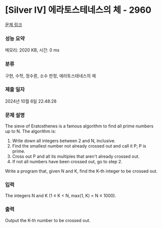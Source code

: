 # [Silver IV] 에라토스테네스의 체 - 2960 

[문제 링크](https://www.acmicpc.net/problem/2960) 

### 성능 요약

메모리: 2020 KB, 시간: 0 ms

### 분류

구현, 수학, 정수론, 소수 판정, 에라토스테네스의 체

### 제출 일자

2024년 10월 6일 22:48:28

### 문제 설명

<p>The sieve of Eratosthenes is a famous algorithm to find all prime numbers up to N. The algorithm is: </p>

<ol>
	<li>Write down all integers between 2 and N, inclusive.</li>
	<li>Find the smallest number not already crossed out and call it P; P is prime. </li>
	<li>Cross out P and all its multiples that aren't already crossed out. </li>
	<li>If not all numbers have been crossed out, go to step 2. </li>
</ol>

<p>Write a program that, given N and K, find the K-th integer to be crossed out. </p>

### 입력 

 <p>The integers N and K (1 ≤ K < N, max(1, K) < N ≤ 1000).</p>

<p> </p>

### 출력 

 <p>Output the K-th number to be crossed out.</p>

